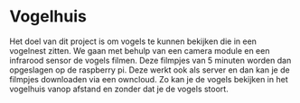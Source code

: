 # Vogelhuis

Het doel van dit project is om vogels te kunnen bekijken die in een vogelnest zitten. We gaan met behulp van een camera module en een infrarood sensor de vogels filmen. Deze filmpjes van 5 minuten worden dan opgeslagen op de raspberry pi. Deze werkt ook als server en dan kan je de filmpjes downloaden via een owncloud. Zo kan je de vogels bekijken in het vogelhuis vanop afstand en zonder dat je de vogels stoort.


